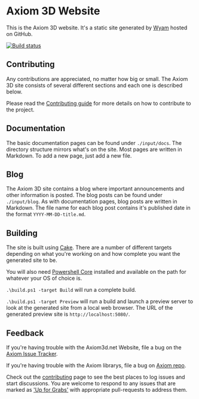 # Axiom 3D Website

This is the Axiom 3D website. It's a static site generated by [Wyam](http://wyam.io) hosted on GitHub.

[![Build status](https://ci.appveyor.com/api/projects/status/vpwkk1xg7i81gdle?svg=true)](https://ci.appveyor.com/project/borrillis/axiom3d-github-io)

## Contributing

Any contributions are appreciated, no matter how big or small. The Axiom 3D site consists of several different sections and each one is described below.

Please read the [Contributing guide](contributing.md) for more details on how to contribute to the project.

## Documentation

The basic documentation pages can be found under `./input/docs`. The directory structure mirrors what's on the site. Most pages are written in Markdown. To add a new page, just add a new file.

## Blog

The Axiom 3D site contains a blog where important announcements and other information is posted. The blog posts can be found under `./input/blog`. As with documentation pages, blog posts are written in Markdown. The file name for each blog post contains it's published date in the format `YYYY-MM-DD-title.md`.

## Building

The site is built using [Cake](http://cakebuild.net). There are a number of different targets depending on what you're working on and how complete you want the generated site to be.

You will also need [Powershell Core](https://github.com/PowerShell/PowerShell/releases) installed and available on the path for whatever your OS of choice is.

`.\build.ps1 -target Build` will run a complete build.

`.\build.ps1 -target Preview` will run a build and launch a preview server to look at the generated site from a local web browser. The URL of the generated preview site is `http://localhost:5080/`.

## Feedback

If you're having trouble with the Axiom3d.net Website, file a bug on the [Axiom Issue Tracker](https://github.com/axiom3d/home/issues).

If you're having trouble with the Axiom librarys, file a bug on [Axiom repo](https://github.com/axiom3d/axiom/issues).

Check out the [contributing](https://github.com/axiom3d/home/wiki/Contribute-to-NuGet) page to see the best places to log issues and start discussions.  You are welcome to respond to any issues that are marked as ['Up for Grabs'](https://github.com/axiom3d/home/issues?q=is%3Aopen+is%3Aissue+label%3A%22Up+for+Grabs%22) with appropriate pull-requests to address them.
